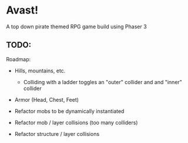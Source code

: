 # Avast!

A top down pirate themed RPG game build using Phaser 3

## TODO:

Roadmap:

- Hills, mountains, etc.

  - Colliding with a ladder toggles an "outer" collider and and "inner" collider

- Armor (Head, Chest, Feet)
- Refactor mobs to be dynamically instantiated
- Refactor mob / layer collisions (too many colliders)
- Refactor structure / layer collisions
